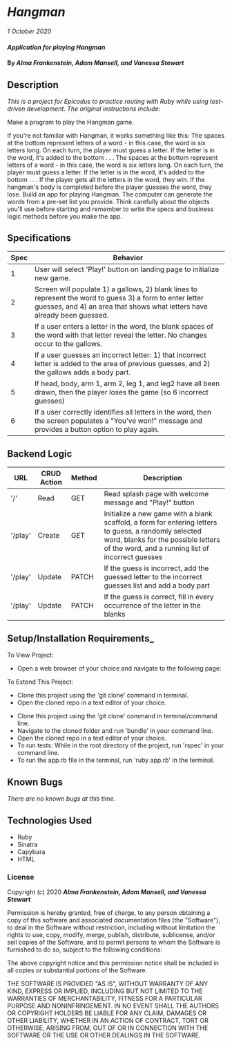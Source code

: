 # _Hangman_

_1 October 2020_

#### _Application for playing Hangman_

#### By _**Alma Frankenstein, Adam Mansell, and Vanessa Stewart**_

## Description

_This is a project for Epicodus to practice routing with Ruby while using test-driven development. The original instructions include:_

Make a program to play the Hangman game.

If you're not familiar with Hangman, it works something like this: The spaces at the bottom represent letters of a word - in this case, the word is six letters long. On each turn, the player must guess a letter. If the letter is in the word, it's added to the bottom  . . . The spaces at the bottom represent letters of a word - in this case, the word is six letters long. On each turn, the player must guess a letter. If the letter is in the word, it's added to the bottom . . . If the player gets all the letters in the word, they win. If the hangman's body is completed before the player guesses the word, they lose. Build an app for playing Hangman. The computer can generate the words from a pre-set list you provide. Think carefully about the objects you'll use before starting and remember to write the specs and business logic methods before you make the app.

## Specifications
| Spec     | Behavior |
| -------- | -------- | 
| 1 | User will select 'Play!' button on landing page to initialize new game. | 
| 2 | Screen will populate 1) a gallows, 2) blank lines to represent the word to guess 3) a form to enter letter guesses, and 4) an area that shows what letters have already been guessed.  | 
| 3 | If a user enters a letter in the word, the blank spaces of the word with that letter reveal the letter. No changes occur to the gallows. |
| 4 | If a user guesses an incorrect letter: 1) that incorrect letter is added to the area of previous guesses, and 2) the gallows adds a body part. |
| 5 | If head, body, arm 1, arm 2, leg 1, and leg2 have all been drawn, then the player loses the game (so 6 incorrect guesses) |
| 6 | If a user correctly identifies all letters in the word, then the screen populates a "You've won!" message and provides a button option to play again. |

## Backend Logic
| URL | CRUD Action | Method | Description |
| --- | ------------| ------ | ----------- | 
| '/' | Read | GET | Read splash page with welcome message and "Play!" button  |
| '/play' | Create | GET | Initialize a new game with a blank scaffold, a form for entering letters to guess, a randomly selected word, blanks for the possible letters of the word, and a running list of incorrect guesses |
| '/play' | Update | PATCH | If the guess is incorrect, add the guessed letter to the incorrect guesses list and add a body part |
| '/play' | Update | PATCH | If the guess is correct, fill in every occurrence of the letter in the blanks |

## Setup/Installation Requirements_

To View Project:
* Open a web browser of your choice and navigate to the following page:

To Extend This Project:
* Clone this project using the 'git clone' command in terminal.
* Open the cloned repo in a text editor of your choice.

- Clone this project using the 'git clone' command in terminal/command line.
- Navigate to the cloned folder and run 'bundle' in your command line.
- Open the cloned repo in a text editor of your choice.
- To run tests: While in the root directory of the project, run 'rspec' in your command line.
- To run the app.rb file in the terminal, run 'ruby app.rb' in the terminal.

## Known Bugs

_There are no known bugs at this time._

## Technologies Used

* Ruby
* Sinatra
* Capybara
* HTML

### License

Copyright (c) 2020 _**Alma Frankenstein, Adam Mansell, and Vanessa Stewart**_

Permission is hereby granted, free of charge, to any person obtaining a copy of this software and associated documentation files (the "Software"), to deal in the Software without restriction, including without limitation the rights to use, copy, modify, merge, publish, distribute, sublicense, and/or sell copies of the Software, and to permit persons to whom the Software is furnished to do so, subject to the following conditions:

The above copyright notice and this permission notice shall be included in all copies or substantial portions of the Software.

THE SOFTWARE IS PROVIDED "AS IS", WITHOUT WARRANTY OF ANY KIND, EXPRESS OR IMPLIED, INCLUDING BUT NOT LIMITED TO THE WARRANTIES OF MERCHANTABILITY, FITNESS FOR A PARTICULAR PURPOSE AND NONINFRINGEMENT. IN NO EVENT SHALL THE AUTHORS OR COPYRIGHT HOLDERS BE LIABLE FOR ANY CLAIM, DAMAGES OR OTHER LIABILITY, WHETHER IN AN ACTION OF CONTRACT, TORT OR OTHERWISE, ARISING FROM, OUT OF OR IN CONNECTION WITH THE SOFTWARE OR THE USE OR OTHER DEALINGS IN THE SOFTWARE.
